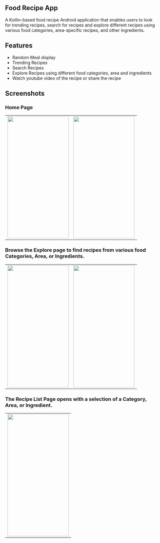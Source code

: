## Food Recipe App
A Kotlin-based food recipe Android application that enables users to look for trending recipes, search for recipes and explore different recipes using various food categories, area-specific recipes, and other ingredients.

## Features
- Random Meal display
- Trending Recipes
- Search Recipes
- Explore Recipes using different food categories, area and ingredients
- Watch youtube video of the recipe or share the recipe

## Screenshots

### Home Page
<table>
  <tr>
    <td valign="top"><img src="https://user-images.githubusercontent.com/91699056/226252965-814cf02d-19e1-4f6d-9eef-3810cf25ee7f.jpg" style="width:200px; height:400px"</td>
    <td valign="top"><img src="https://user-images.githubusercontent.com/91699056/226253966-71d1b199-f5fc-4605-a235-5f166c38dce6.jpg" style="width:200px; height:400px"</td>
  </tr>
</table>

### Browse the Explore page to find recipes from various food Categories, Area, or Ingredients.
<table>
  <tr>
    <td valign="top"><img src="https://user-images.githubusercontent.com/91699056/226255067-314c7215-1452-4bdb-9ea4-ce2c042c0f1d.jpg" style="width:200px; height:400px"</td>
    <td valign="top"><img src="https://user-images.githubusercontent.com/91699056/226255143-025a47e9-a7df-4db9-9582-d35b5e039a6d.jpg" style="width:200px; height:400px"</td>
  </tr>
</table>

### The Recipe List Page opens with a selection of a Category, Area, or Ingredient.
<table>
  <tr>
    <td valign="top"><img src="https://user-images.githubusercontent.com/91699056/226254438-f15fda84-825f-480c-a225-b04990c59ea7.jpg" style="width:200px; height:400px"     </td>
  </tr>
</table>
